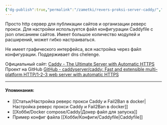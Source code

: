 ```yaml
---
{"dg-publish":true,"permalink":"/zametki/revers-proksi-server-caddy/","created":"2024-07-03 19:51"}
---
```


Просто http сервер для публикации сайтов и организации реверс прокси. Для настройки используется файл конфигурации Caddyfile с json описанием сайтов. Имеет большое количество модулей и расширений, может гибко настраиваться.

Не имеет графического интерфейса, вся настройка через файл конфигурации. Поддерживает dns chelenge.

Официальный сайт: [Caddy - The Ultimate Server with Automatic HTTPS](https://caddyserver.com/)
Проект на GitHub  [GitHub - caddyserver/caddy: Fast and extensible multi-platform HTTP/1-2-3 web server with automatic HTTPS](https://github.com/caddyserver/caddy)

---
#### Упоминания:
- [[Статьи/Настройка реверс прокси Caddy и Fail2Ban в docker\|Настройка реверс прокси Caddy и Fail2Ban в docker]]
-  [[Хобби/Docker compose/Caddy\|Докер файл для запуска]]
- Пример конфиг файла [[Хобби/Конфиги/Caddyfile\|Caddyfile]]